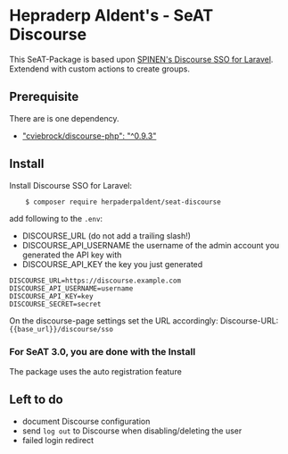 # Hepraderp Aldent's - SeAT Discourse

This SeAT-Package is based upon [SPINEN's Discourse SSO for Laravel](https://github.com/spinen/laravel-discourse-sso). 
Extendend with custom actions to create groups.

## Prerequisite

There are is one dependency.

* ["cviebrock/discourse-php": "^0.9.3"](https://github.com/cviebrock/discourse-php)

## Install

Install Discourse SSO for Laravel:

```bash
    $ composer require herpaderpaldent/seat-discourse
```

add following to the `.env`:



* DISCOURSE_URL (do not add a trailing slash!)
* DISCOURSE_API_USERNAME the username of the admin account you generated the API key with
* DISCOURSE_API_KEY the key you just generated
```
DISCOURSE_URL=https://discourse.example.com
DISCOURSE_API_USERNAME=username
DISCOURSE_API_KEY=key
DISCOURSE_SECRET=secret
```
On the discourse-page settings set the URL accordingly: 
Discourse-URL: `{{base_url}}/discourse/sso`

### For SeAT 3.0, you are done with the Install

The package uses the auto registration feature



## Left to do

* document Discourse configuration
* send `log out` to Discourse when disabling/deleting the user
* failed login redirect

